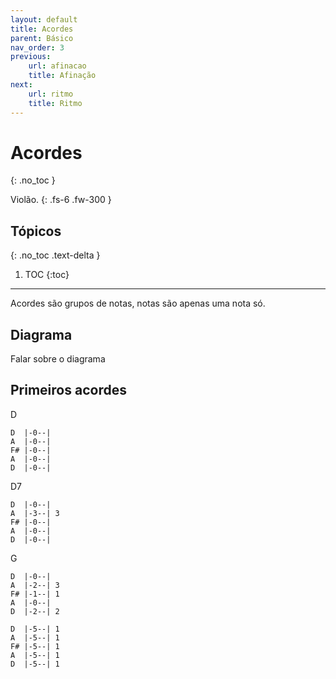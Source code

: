 ```yaml
---
layout: default
title: Acordes
parent: Básico
nav_order: 3
previous:
    url: afinacao
    title: Afinação
next:
    url: ritmo
    title: Ritmo
---
```


# Acordes
{: .no_toc }

Violão.
{: .fs-6 .fw-300 }

## Tópicos
{: .no_toc .text-delta }

1. TOC
{:toc}

---

Acordes são grupos de notas, notas são apenas uma nota só.

## Diagrama

Falar sobre o diagrama

## Primeiros acordes

D

```
D  |-0--|
A  |-0--|
F# |-0--|
A  |-0--|
D  |-0--|
```

D7

```
D  |-0--|
A  |-3--| 3
F# |-0--|
A  |-0--|
D  |-0--|
```

G

```
D  |-0--|
A  |-2--| 3
F# |-1--| 1
A  |-0--|
D  |-2--| 2
```

```
D  |-5--| 1
A  |-5--| 1
F# |-5--| 1
A  |-5--| 1
D  |-5--| 1
```
